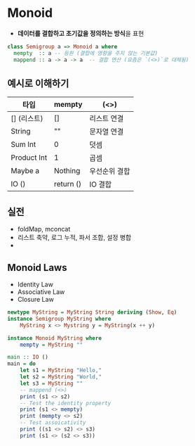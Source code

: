 ﻿# Monoid
- **데이터를 결합하고 초기값을 정의하는 방식**을 표현
```hs
class Semigroup a => Monoid a where
  mempty  :: a -- 등원 (결합에 영향을 주지 않는 기본값)
  mappend :: a -> a -> a  -- 결합 연산 (요즘은 `(<>)`로 대체됨)
```

## 예시로 이해하기
| 타입         | mempty   | (<>)        |
|--------------|----------|-------------|
| [] (리스트)  | []       | 리스트 연결 |
| String       | ""       | 문자열 연결 |
| Sum Int      | 0        | 덧셈        |
| Product Int  | 1        | 곱셈        |
| Maybe a      | Nothing  | 우선순위 결합 |
| IO ()        | return ()| IO 결합     |

## 실전
- foldMap, mconcat
- 리스트 축약, 로그 누적, 파서 조합, 설정 병합
- 

## Monoid Laws
- Identity Law
- Associative Law
- Closure Law

```hs
newtype MyString = MyString String deriving (Show, Eq)
instance Semigroup MyString where
    MyString x <> Mystring y = MyString(x ++ y)

instance Monoid MyString where
    mempty = MyString ""

main :: IO ()
main = do
    let s1 = MyString "Hello,"
    let s2 = MyString "World,"
    let s3 = MyString ""
    -- mappend (<>)
    print (s1 <> s2)
    -- Test the identity property
    print (s1 <> mempty)
    print (mempty <> s2)
    -- Test assoicativity
    print ((s1 <> s2) <> s3)
    print (s1 <> (s2 <> s3))
```